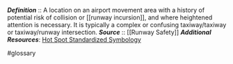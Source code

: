 ***Definition***    :: A location on an airport movement area with a history of potential risk of collision or [[runway incursion]], and where heightened attention is necessary. It is typically a complex or confusing taxiway/taxiway or taxiway/runway intersection.
***Source***         :: [[Runway Safety]]
***Additional Resources***: [Hot Spot Standardized Symbology](https://www.faa.gov/airports/runway_safety/hotspots)

#glossary